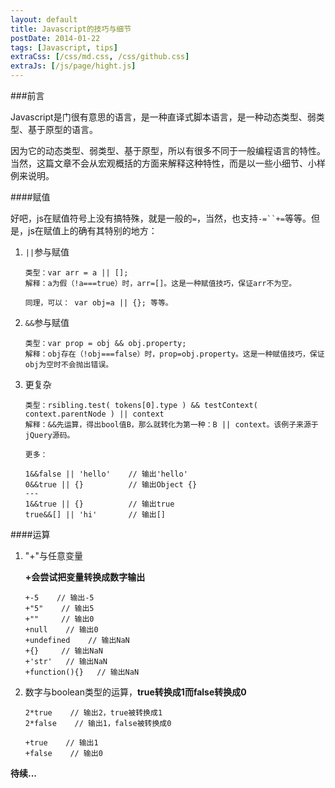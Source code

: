 ```yaml
---
layout: default
title: Javascript的技巧与细节
postDate: 2014-01-22
tags: [Javascript, tips]
extraCss: [/css/md.css, /css/github.css]
extraJs: [/js/page/hight.js]
---
```


###前言

Javascript是门很有意思的语言，是一种直译式脚本语言，是一种动态类型、弱类型、基于原型的语言。

因为它的动态类型、弱类型、基于原型，所以有很多不同于一般编程语言的特性。当然，这篇文章不会从宏观概括的方面来解释这种特性，而是以一些小细节、小样例来说明。

####赋值

好吧，js在赋值符号上没有搞特殊，就是一般的`=`，当然，也支持`-=``+=`等等。但是，js在赋值上的确有其特别的地方：

1.	`||`参与赋值

		类型：var arr = a || [];
		解释：a为假（!a===true）时，arr=[]。这是一种赋值技巧，保证arr不为空。

		同理，可以： var obj=a || {}; 等等。

2.	`&&`参与赋值

		类型：var prop = obj && obj.property;
		解释：obj存在（!obj===false）时，prop=obj.property。这是一种赋值技巧，保证obj为空时不会抛出错误。

3.	更复杂

		类型：rsibling.test( tokens[0].type ) && testContext( context.parentNode ) || context
		解释：&&先运算，得出bool值B，那么就转化为第一种：B || context。该例子来源于jQuery源码。

		更多：

		1&&false || 'hello'    // 输出'hello'
		0&&true || {}          // 输出Object {}
		---
		1&&true || {}          // 输出true
		true&&[] || 'hi'       // 输出[]


####运算

1.	"+"与任意变量

	**+会尝试把变量转换成数字输出**

		+-5    // 输出-5
		+"5"    // 输出5
		+""     // 输出0 
		+null    // 输出0
		+undefined    // 输出NaN
		+{}     // 输出NaN
		+'str'   // 输出NaN
		+function(){}   // 输出NaN


2.	数字与boolean类型的运算，**true转换成1而false转换成0**

		2*true    // 输出2，true被转换成1
		2*false    // 输出1，false被转换成0

		+true    // 输出1
		+false    // 输出0

**待续...**